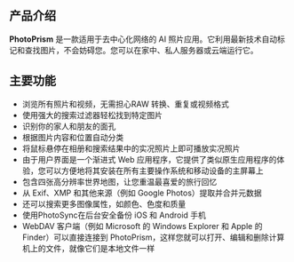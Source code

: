 ## 产品介绍

**PhotoPrism** 是一款适用于去中心化网络的 AI 照片应用。它利用最新技术自动标记和查找图片，不会妨碍您。您可以在家中、私人服务器或云端运行它。

## 主要功能

- 浏览所有照片和视频，无需担心RAW 转换、重复或视频格式
- 使用强大的搜索过滤器轻松找到特定图片
- 识别你的家人和朋友的面孔
- 根据图片内容和位置自动分类
- 将鼠标悬停在相册和搜索结果中的实况照片上即可播放实况照片
- 由于用户界面是一个渐进式 Web 应用程序，它提供了类似原生应用程序的体验，您可以方便地将其安装在所有主要操作系统和移动设备的主屏幕上
- 包含四张高分辨率世界地图，让您重温最喜爱的旅行回忆
- 从 Exif、XMP 和其他来源（例如 Google Photos）提取并合并元数据
- 还可以搜索更多图像属性，如颜色、色度和质量
- 使用PhotoSync在后台安全备份 iOS 和 Android 手机
- WebDAV 客户端（例如 Microsoft 的 Windows Explorer 和 Apple 的 Finder）可以直接连接到 PhotoPrism，这样您就可以打开、编辑和删除计算机上的文件，就像它们是本地文件一样
